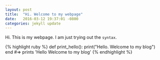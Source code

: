```yaml
---
layout: post
title:  "Hi. Welcome to my webpage"
date:   2016-03-12 19:37:01 -0800
categories: jekyll update
---
```

Hi. This is my webpage. I am just trying out the `syntax`. 

{% highlight ruby %}
def print_hello():
  print("Hello. Welcome to my blog")
end
#=> prints 'Hello Welcome to my blog'
{% endhighlight %}
